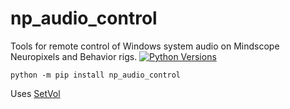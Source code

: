 # np_audio_control

Tools for remote control of Windows system audio on Mindscope Neuropixels and Behavior rigs.
[![Python
Versions](https://img.shields.io/pypi/pyversions/np_audio_control.svg)](https://pypi.python.org/pypi/setvol/)

```shell
python -m pip install np_audio_control
```

Uses [SetVol](https://www.rlatour.com/setvol/)